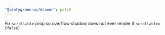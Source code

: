 ```yaml
---
'@leafygreen-ui/drawer': patch
---
```


Fix `scrollable` prop so overflow shadow does not ever render if `scrollable={false}`
